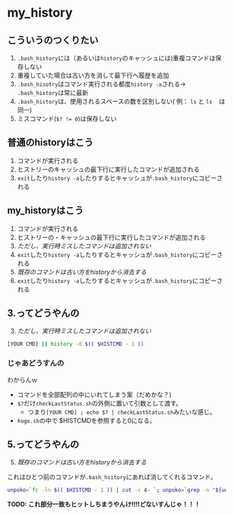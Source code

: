 # my_history

## こういうのつくりたい
1. `.bash_history`には（あるいは`history`のキャッシュには)重複コマンドは保存しない
2. 重複していた場合は古い方を消して最下行へ履歴を追加
3. `.bash_hisotry`はコマンド実行される都度`history -a`される-> `.bash_history`は常に最新
4. `.bash_history`は、使用されるスペースの数を区別しない( 例： `ls` と `ls　` は同一)
5. ミスコマンド(`$? != 0`)は保存しない

## 普通のhistoryはこう
1. コマンドが実行される
2. ヒストリーのキャッシュの最下行に実行したコマンドが追加される
3. `exit`したり`history -a`したりするとキャッシュが`.bash_history`にコピーされる

## my_historyはこう
1. コマンドが実行される
2. ヒストリーの・キャッシュの最下行に実行したコマンドが追加される
3. *ただし、実行時ミスしたコマンドは追加されない*
4. `exit`したり`history -a`したりするとキャッシュが`.bash_history`にコピーされる
5. *既存のコマンドは古い方をhistoryから消去する*
6. `exit`したり`history -a`したりするとキャッシュが`.bash_history`にコピーされる

## 3.ってどうやんの

3. *ただし、実行時ミスしたコマンドは追加されない*

```sh
[YOUR CMD] || history -d $(( $HISTCMD - 1 ))
```

### じゃあどうすんの

わからんｗ

- コマンドを全部配列の中にいれてしまう案（だめかな？)
- `$?`だけ`checkLastStatus.sh`の外側に置いて引数として渡す。
  - つまり`[YOUR CMD] ; echo $? | checkLastStatus.sh`みたいな感じ。
- `hoge.sh`の中で $HISTCMDを参照すると0になる。

## 5.ってどうやんの

5. *既存のコマンドは古い方をhistoryから消去する*

これはひとつ前のコマンドが`.bash_hsitory`にあれば消してくれるコマンド。

 ```bash
unpoko=`fc -ln $(( $HISTCMD - 1 )) | cut -c 4- `; unpoko=`grep -n "${unpoko}" ~/.bash_history | cut -d ':' -f 1` ; sed -i -e ${unpoko},${unpoko}d ~/.bash_history
```

**TODO: これ部分一致もヒットしちまうやんけ!!!!どないすんじゃ！！！**

